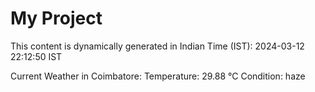 # My Project

This content is dynamically generated in Indian Time (IST): 2024-03-12 22:12:50 IST


Current Weather in Coimbatore:
Temperature: 29.88 °C
Condition: haze
